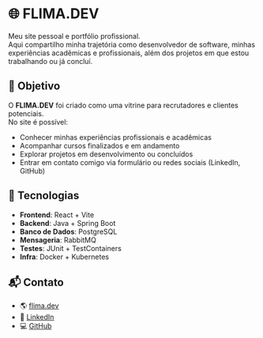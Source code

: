 # 🌐 FLIMA.DEV

Meu site pessoal e portfólio profissional.  
Aqui compartilho minha trajetória como desenvolvedor de software, minhas experiências acadêmicas e profissionais, além dos projetos em que estou trabalhando ou já concluí.

## 🎯 Objetivo
O **FLIMA.DEV** foi criado como uma vitrine para recrutadores e clientes potenciais.  
No site é possível:
- Conhecer minhas experiências profissionais e acadêmicas
- Acompanhar cursos finalizados e em andamento
- Explorar projetos em desenvolvimento ou concluídos
- Entrar em contato comigo via formulário ou redes sociais (LinkedIn, GitHub)

## 🚀 Tecnologias
- **Frontend**: React + Vite  
- **Backend**: Java + Spring Boot  
- **Banco de Dados**: PostgreSQL  
- **Mensageria**: RabbitMQ  
- **Testes**: JUnit + TestContainers  
- **Infra**: Docker + Kubernetes  

## 📬 Contato
- 🌎 [flima.dev](https://flima.dev)  
- 💼 [LinkedIn](https://www.linkedin.com/in/felipe-lima-19873a14b/)  
- 💻 [GitHub](https://github.com/xLima12)  
